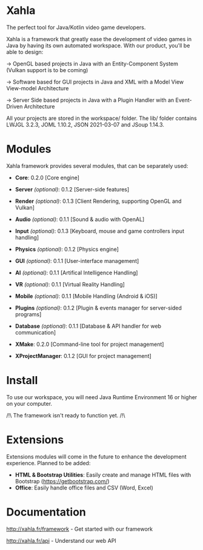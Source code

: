 # Xahla
The perfect tool for Java/Kotlin video game developers.

Xahla is a framework that greatly ease the development of video games in Java by having its own automated workspace.
With our product, you'll be able to design:

→ OpenGL based projects in Java with an Entity-Component System (Vulkan support is to be coming)

→ Software based for GUI projects in Java and XML with a Model View View-model Architecture

→ Server Side based projects in Java with a Plugin Handler with an Event-Driven Architecture

All your projects are stored in the workspace/ folder.
The lib/ folder contains LWJGL 3.2.3, JOML 1.10.2, JSON 2021-03-07 and JSoup 1.14.3.

# Modules
Xahla framework provides several modules, that can be separately used:
- **Core**: 0.2.0 [Core engine]
- **Server** *(optional)*: 0.1.2 [Server-side features]
- **Render** *(optional)*: 0.1.3 [Client Rendering, supporting OpenGL and Vulkan]
- **Audio** *(optional)*: 0.1.1 [Sound & audio with OpenAL]
- **Input** *(optional)*: 0.1.3 [Keyboard, mouse and game controllers input handling]
- **Physics** *(optional)*: 0.1.2 [Physics engine]
- **GUI** *(optional)*: 0.1.1 [User-interface management]
- **AI** *(optional)*: 0.1.1 [Artifical Intelligence Handling]
- **VR** *(optional)*: 0.1.1 [Virtual Reality Handling]
- **Mobile** *(optional)*: 0.1.1 [Mobile Handling (Android & iOS)]
- **Plugins** *(optional)*: 0.1.2 [Plugin & events manager for server-sided programs]
- **Database** *(optional)*: 0.1.1 [Database & API handler for web communication]

- **XMake**: 0.2.0 [Command-line tool for project management]
- **XProjectManager**: 0.1.2 [GUI for project management]

# Install
To use our workspace, you will need Java Runtime Environment 16 or higher on your computer.

/!\ The framework isn't ready to function yet. /!\ 

# Extensions
Extensions modules will come in the future to enhance the development experience.
Planned to be added:
- **HTML & Bootstrap Utilities**: Easily create and manage HTML files with Bootstrap (https://getbootstrap.com/)
- **Office**: Easily handle office files and CSV (Word, Excel)

# Documentation
http://xahla.fr/framework - Get started with our framework

http://xahla.fr/api - Understand our web API